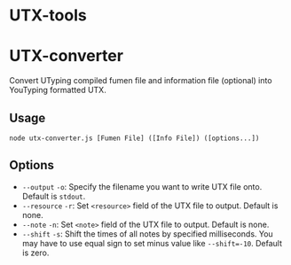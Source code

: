 UTX-tools
=========

# UTX-converter

Convert UTyping compiled fumen file and information file (optional) into YouTyping formatted UTX.

## Usage

    node utx-converter.js [Fumen File] ([Info File]) ([options...])

## Options

* `--output` `-o`: Specify the filename you want to write UTX file onto. Default is `stdout`.
* `--resource` `-r`: Set `<resource>` field of the UTX file to output. Default is none.
* `--note` `-n`: Set `<note>` field of the UTX file to output. Default is none.
* `--shift` `-s`: Shift the times of all notes by specified milliseconds. You may have to use equal sign to set minus value like `--shift=-10`. Default is zero.
